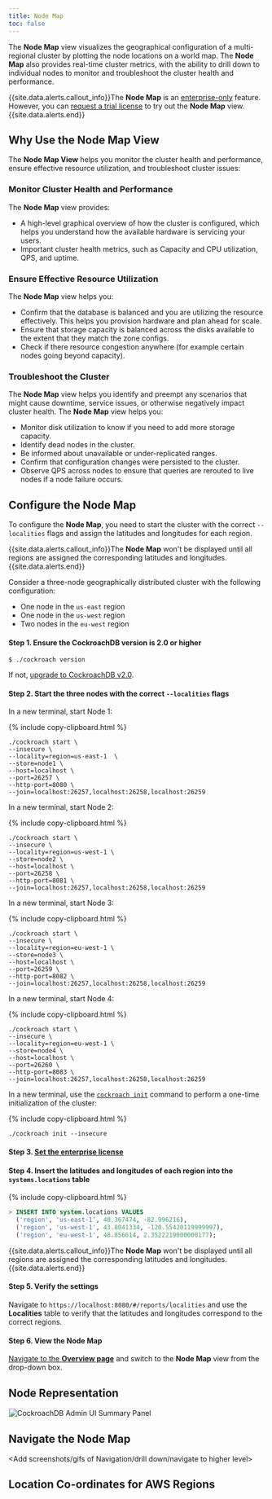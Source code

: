 ```yaml
---
title: Node Map 
toc: false
---
```


The **Node Map** view visualizes the geographical configuration of a multi-regional cluster by plotting the node locations on a world map. The **Node Map** also provides real-time cluster metrics, with the ability to drill down to individual nodes to monitor and troubleshoot the cluster health and performance. 

<div id="toc"></div>

{{site.data.alerts.callout_info}}The <b>Node Map</b> is an <a href="enterprise-licensing.html">enterprise-only</a> feature. However, you can <a href="https://www.cockroachlabs.com/pricing/request-a-license/">request a trial license</a>  to try out the <b>Node Map</b> view. {{site.data.alerts.end}}

## Why Use the Node Map View

The **Node Map View** helps you monitor the cluster health and performance, ensure effective resource utilization, and troubleshoot cluster issues:

### Monitor Cluster Health and Performance

The **Node Map** view provides:

- A high-level graphical overview of how the cluster is configured, which helps you understand how the available hardware is servicing your users. 
- Important cluster health metrics, such as Capacity and CPU utilization, QPS, and uptime.

### Ensure Effective Resource Utilization

The **Node Map** view helps you:

- Confirm that the database is balanced and you are utilizing the resource effectively. This helps you provision hardware and plan ahead for scale.
- Ensure that storage capacity is balanced across the disks available to the extent that they match the zone configs.
- Check if there resource congestion anywhere (for example certain nodes going beyond capacity).

### Troubleshoot the Cluster

The **Node Map** view helps you identify and preempt any scenarios that might cause downtime, service issues, or otherwise negatively impact cluster health. The **Node Map** view helps you:

- Monitor disk utilization to know if you need to add more storage capacity.
- Identify dead nodes in the cluster.
- Be informed about unavailable or under-replicated ranges.
- Confirm that configuration changes were persisted to the cluster.
- Observe QPS across nodes to ensure that queries are rerouted to live nodes if a node failure occurs.

## Configure the Node Map

To configure the **Node Map**, you need to start the cluster with the correct `--localities` flags and assign the latitudes and longitudes for each region.

{{site.data.alerts.callout_info}}The <b>Node Map</b> won't be displayed until all regions are assigned the corresponding latitudes and longitudes. {{site.data.alerts.end}}

Consider a three-node geographically distributed cluster with the following configuration: 

- One node in the `us-east` region
- One node in the `us-west` region 
- Two nodes in the `eu-west` region 

#### Step 1. Ensure the CockroachDB version is 2.0 or higher

~~~ shell
$ ./cockroach version
~~~

If not, [upgrade to CockroachDB v2.0](upgrade-cockroach-version.html).

#### Step 2. Start the three nodes with the correct `--localities` flags

In a new terminal, start Node 1:

{% include copy-clipboard.html %}
~~~ shell
./cockroach start \
--insecure \
--locality=region=us-east-1  \
--store=node1 \
--host=localhost \
--port=26257 \
--http-port=8080 \
--join=localhost:26257,localhost:26258,localhost:26259
~~~

In a new terminal, start Node 2:

{% include copy-clipboard.html %}
~~~ shell
./cockroach start \
--insecure \
--locality=region=us-west-1 \
--store=node2 \
--host=localhost \
--port=26258 \
--http-port=8081 \
--join=localhost:26257,localhost:26258,localhost:26259
~~~

In a new terminal, start Node 3:

{% include copy-clipboard.html %}
~~~ shell
./cockroach start \
--insecure \
--locality=region=eu-west-1 \
--store=node3 \
--host=localhost \
--port=26259 \
--http-port=8082 \
--join=localhost:26257,localhost:26258,localhost:26259
~~~

In a new terminal, start Node 4:

{% include copy-clipboard.html %}
~~~ shell
./cockroach start \
--insecure \
--locality=region=eu-west-1 \
--store=node4 \
--host=localhost \
--port=26260 \
--http-port=8083 \
--join=localhost:26257,localhost:26258,localhost:26259
~~~

In a new terminal, use the [`cockroach init`](initialize-a-cluster.html) command to perform a one-time initialization of the cluster:

{% include copy-clipboard.html %}
~~~ shell
./cockroach init --insecure
~~~

#### Step 3. [Set the enterprise license](enterprise-licensing.html)

#### Step 4. Insert the latitudes and longitudes of each region into the `systems.locations` table

{% include copy-clipboard.html %}
~~~ sql
> INSERT INTO system.locations VALUES
  ('region', 'us-east-1', 40.367474, -82.996216), 
  ('region', 'us-west-1', 43.8041334, -120.55420119999997), 
  ('region', 'eu-west-1', 48.856614, 2.3522219000000177);
~~~

{{site.data.alerts.callout_info}}The <b>Node Map</b> won't be displayed until all regions are assigned the corresponding latitudes and longitudes. {{site.data.alerts.end}}

#### Step 5. Verify the settings 

Navigate to `https://localhost:8080/#/reports/localities` and use the **Localities** table to verify that the latitudes and longitudes correspond to the correct regions.

#### Step 6. View the Node Map

[Navigate to the **Overview page**](admin-ui-cluster-overview.html) and switch to the **Node Map** view from the drop-down box.

## Node Representation

<img src="{{ 'images/admin-ui-node-map-components.png' | relative_url }}" alt="CockroachDB Admin UI Summary Panel" style="border:1px solid #eee;max-width:90%" />

## Navigate the Node Map

<Add screenshots/gifs of Navigation/drill down/navigate to higher level>


## Location Co-ordinates for AWS Regions



